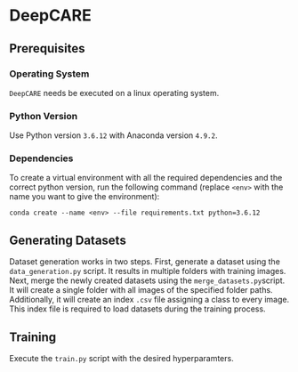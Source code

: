 # DeepCARE

## Prerequisites

### Operating System

`DeepCARE` needs be executed on a linux operating system. 

### Python Version

Use Python version `3.6.12` with Anaconda version `4.9.2`.

### Dependencies

To create a virtual environment with all the required dependencies and the correct python version, run the following command (replace `<env>` with the name you want to give the environment):

`conda create --name <env> --file requirements.txt python=3.6.12`

## Generating Datasets

Dataset generation works in two steps. First, generate a dataset using the `data_generation.py` script. It results in multiple folders with training images. Next, merge the newly created datasets using the `merge_datasets.py`script. It will create a single folder with all images of the specified folder paths. Additionally, it will create an index `.csv` file assigning a class to every image. This index file is required to load datasets during the training process.

## Training

Execute the `train.py` script with the desired hyperparamters.